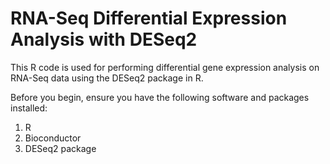 # RNA-Seq Differential Expression Analysis with DESeq2

This R code is used for performing differential gene expression analysis on RNA-Seq data using the DESeq2 package in R.

Before you begin, ensure you have the following software and packages installed:
1. R 
2. Bioconductor
3. DESeq2 package

